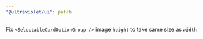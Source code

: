 ```yaml
---
"@ultraviolet/ui": patch
---
```


Fix `<SelectableCardOptionGroup />` image `height` to take same size as `width`
